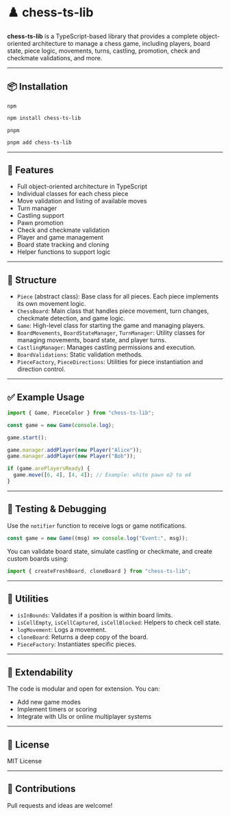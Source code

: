 # ♟️ chess-ts-lib

**chess-ts-lib** is a TypeScript-based library that provides a complete object-oriented architecture to manage a chess game, including players, board state, piece logic, movements, turns, castling, promotion, check and checkmate validations, and more.

---

## 📦 Installation

`npm`

```bash
npm install chess-ts-lib
```

`pnpm`

```bash
pnpm add chess-ts-lib
```

---

## 🧠 Features

- Full object-oriented architecture in TypeScript
- Individual classes for each chess piece
- Move validation and listing of available moves
- Turn manager
- Castling support
- Pawn promotion
- Check and checkmate validation
- Player and game management
- Board state tracking and cloning
- Helper functions to support logic

---

## 🧱 Structure

- `Piece` (abstract class): Base class for all pieces. Each piece implements its own movement logic.
- `ChessBoard`: Main class that handles piece movement, turn changes, checkmate detection, and game logic.
- `Game`: High-level class for starting the game and managing players.
- `BoardMovements`, `BoardStateManager`, `TurnManager`: Utility classes for managing movements, board state, and player turns.
- `CastlingManager`: Manages castling permissions and execution.
- `BoardValidations`: Static validation methods.
- `PieceFactory`, `PieceDirections`: Utilities for piece instantiation and direction control.

---

## ✅ Example Usage

```ts
import { Game, PieceColor } from "chess-ts-lib";

const game = new Game(console.log);

game.start();

game.manager.addPlayer(new Player("Alice"));
game.manager.addPlayer(new Player("Bob"));

if (game.arePlayersReady) {
  game.move([6, 4], [4, 4]); // Example: white pawn e2 to e4
}
```

---

## 🧪 Testing & Debugging

Use the `notifier` function to receive logs or game notifications.

```ts
const game = new Game((msg) => console.log("Event:", msg));
```

You can validate board state, simulate castling or checkmate, and create custom boards using:

```ts
import { createFreshBoard, cloneBoard } from "chess-ts-lib";
```

---

## 🎯 Utilities

- `isInBounds`: Validates if a position is within board limits.
- `isCellEmpty`, `isCellCaptured`, `isCellBlocked`: Helpers to check cell state.
- `logMovement`: Logs a movement.
- `cloneBoard`: Returns a deep copy of the board.
- `PieceFactory`: Instantiates specific pieces.

---

## 🧩 Extendability

The code is modular and open for extension. You can:

- Add new game modes
- Implement timers or scoring
- Integrate with UIs or online multiplayer systems

---

## 📜 License

MIT License

---

## 🙌 Contributions

Pull requests and ideas are welcome!
